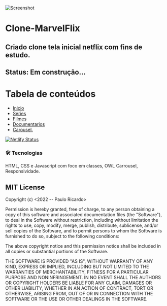 
![Screenshot](C:\Users\rober\Documents\GitHubProjClonados\clone-MarvelFlix\imagens\liga-da-justica.png)

# Clone-MarvelFlix

<h2>Criado clone tela inicial netflix com fins de estudo.</h2>

<h2>Status: Em construção...</h2>

Tabela de conteúdos
=================
<!--ts-->
   * [Inicio](#inicio)
   * [Series](#series)
   * [Filmes](#filmes)
   * [Documentarios](#documentarios)
   * [Carousel.](carousel)
<!--te-->

[![Netlify Status](https://api.netlify.com/api/v1/badges/0a8ce824-9217-47e1-8b45-14d7e612ca32/deploy-status)](https://marvel-flix-estudo.netlify.app/)

### 🛠 Tecnologias
HTML, CSS e Javascript com foco em classes, OWL Carrousel, Responsividade.

<h2>MIT License</h2>
Copyright (c) <2022 -- Paulo Ricardo>

Permission is hereby granted, free of charge, to any person obtaining a copy
of this software and associated documentation files (the "Software"), to deal
in the Software without restriction, including without limitation the rights
to use, copy, modify, merge, publish, distribute, sublicense, and/or sell
copies of the Software, and to permit persons to whom the Software is
furnished to do so, subject to the following conditions:

The above copyright notice and this permission notice shall be included in all
copies or substantial portions of the Software.

THE SOFTWARE IS PROVIDED "AS IS", WITHOUT WARRANTY OF ANY KIND, EXPRESS OR
IMPLIED, INCLUDING BUT NOT LIMITED TO THE WARRANTIES OF MERCHANTABILITY,
FITNESS FOR A PARTICULAR PURPOSE AND NONINFRINGEMENT. IN NO EVENT SHALL THE
AUTHORS OR COPYRIGHT HOLDERS BE LIABLE FOR ANY CLAIM, DAMAGES OR OTHER
LIABILITY, WHETHER IN AN ACTION OF CONTRACT, TORT OR OTHERWISE, ARISING FROM,
OUT OF OR IN CONNECTION WITH THE SOFTWARE OR THE USE OR OTHER DEALINGS IN THE
SOFTWARE.
